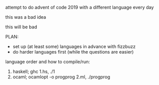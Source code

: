 attempt to do advent of code 2019 with a different language every day

this was a bad idea

this will be bad

PLAN:
* set up (at least some) languages in advance with fizzbuzz
* do harder languages first (while the questions are easier)

language order and how to compile/run:
<ol>
<li>haskell; ghc 1.hs, ./1</li>
<li>ocaml; ocamlopt -o progprog 2.ml, ./progprog</li>
</ol>
